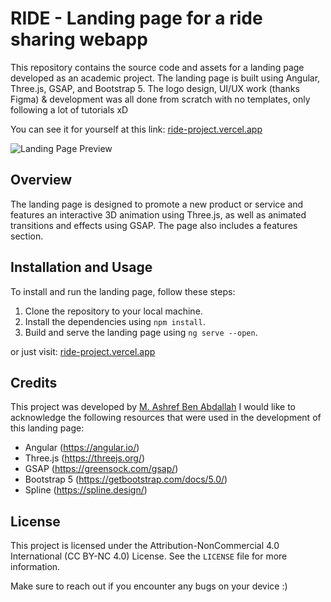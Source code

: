 # RIDE - Landing page for a ride sharing webapp

This repository contains the source code and assets for a landing page developed as an academic project.
The landing page is built using Angular, Three.js, GSAP, and Bootstrap 5.
The logo design, UI/UX work (thanks Figma) & development was all done from scratch with no templates, only following a lot of tutorials xD  

You can see it for yourself at this link:
[ride-project.vercel.app](https://ride-project.vercel.app/)

![Landing Page Preview](https://i.ibb.co/GsSDcnS/og.jpg)

## Overview

The landing page is designed to promote a new product or service and features an interactive 3D animation using Three.js, as well as animated transitions and effects using GSAP. The page also includes a features section.

## Installation and Usage

To install and run the landing page, follow these steps:

1. Clone the repository to your local machine.
2. Install the dependencies using `npm install`.
3. Build and serve the landing page using `ng serve --open`.

or just visit: [ride-project.vercel.app](https://ride-project.vercel.app/)


## Credits

This project was developed by [M. Ashref Ben Abdallah](https://www.linkedin.com/in/mohamedashrefbna/)
I would like to acknowledge the following resources that were used in the development of this landing page:

- Angular (https://angular.io/)
- Three.js (https://threejs.org/)
- GSAP (https://greensock.com/gsap/)
- Bootstrap 5 (https://getbootstrap.com/docs/5.0/)
- Spline (https://spline.design/)

## License

This project is licensed under the Attribution-NonCommercial 4.0 International (CC BY-NC 4.0) License. See the `LICENSE` file for more information.

Make sure to reach out if you encounter any bugs on your device :)
